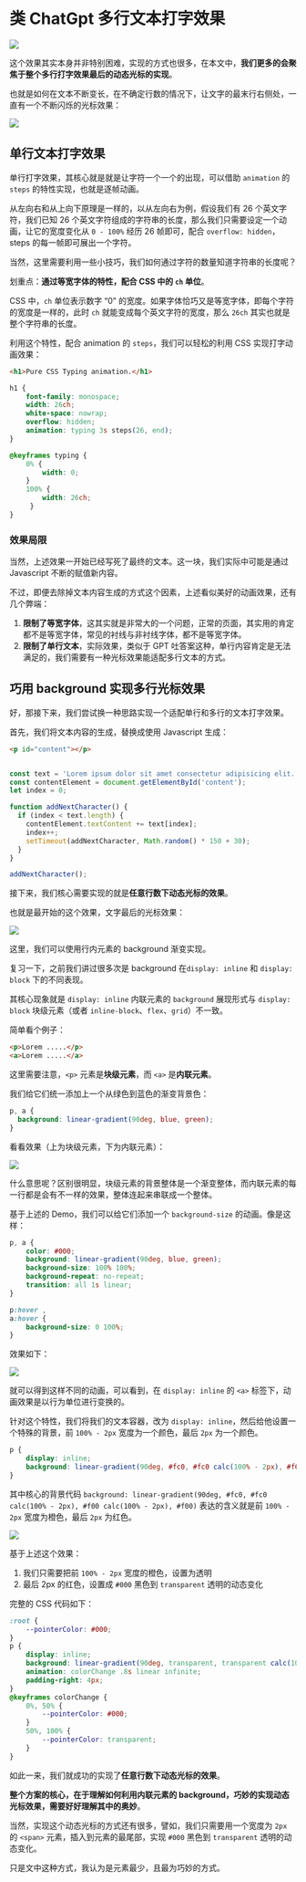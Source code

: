 # 类 ChatGpt 多行文本打字效果

![](assets/1.gif)

这个效果其实本身并非特别困难，实现的方式也很多，在本文中，**我们更多的会聚焦于整个多行打字效果最后的动态光标的实现**。

也就是如何在文本不断变长，在不确定行数的情况下，让文字的最末行右侧处，一直有一个不断闪烁的光标效果：

![](assets/2.gif)

## 单行文本打字效果

单行打字效果，其核心就是就是让字符一个一个的出现，可以借助 `animation` 的 `steps` 的特性实现，也就是逐帧动画。

从左向右和从上向下原理是一样的，以从左向右为例，假设我们有 26 个英文字符，我们已知 26 个英文字符组成的字符串的长度，那么我们只需要设定一个动画，让它的宽度变化从 `0 - 100%` 经历 26 帧即可，配合 `overflow: hidden`，steps 的每一帧即可展出一个字符。

当然，这里需要利用一些小技巧，我们如何通过字符的数量知道字符串的长度呢？

划重点：**通过等宽字体的特性，配合 CSS 中的 `ch` 单位**。

CSS 中，`ch` 单位表示数字 “0” 的宽度。如果字体恰巧又是等宽字体，即每个字符的宽度是一样的，此时 `ch` 就能变成每个英文字符的宽度，那么 `26ch` 其实也就是整个字符串的长度。

利用这个特性，配合 animation 的 `steps`，我们可以轻松的利用 CSS 实现打字动画效果：

```html
<h1>Pure CSS Typing animation.</h1>
```

```css
h1 {
    font-family: monospace;
    width: 26ch;
    white-space: nowrap;
    overflow: hidden;
    animation: typing 3s steps(26, end);
}

@keyframes typing {
    0% {
        width: 0;
    }
    100% {
        width: 26ch;
     }
}
```

### 效果局限

当然，上述效果一开始已经写死了最终的文本。这一块，我们实际中可能是通过 Javascript 不断的赋值新内容。

不过，即便去除掉文本内容生成的方式这个因素，上述看似美好的动画效果，还有几个弊端：

1. **限制了等宽字体**，这其实就是非常大的一个问题，正常的页面，其实用的肯定都不是等宽字体，常见的衬线与非衬线字体，都不是等宽字体。
2. **限制了单行文本**，实际效果，类似于 GPT 吐答案这种，单行内容肯定是无法满足的，我们需要有一种光标效果能适配多行文本的方式。

## 巧用 background 实现多行光标效果

好，那接下来，我们尝试换一种思路实现一个适配单行和多行的文本打字效果。

首先，我们将文本内容的生成，替换成使用 Javascript 生成：

```html
<p id="content"></p>
```

```js

const text = 'Lorem ipsum dolor sit amet consectetur adipisicing elit......';
const contentElement = document.getElementById('content');
let index = 0;

function addNextCharacter() {
  if (index < text.length) {
    contentElement.textContent += text[index];
    index++;
    setTimeout(addNextCharacter, Math.random() * 150 + 30);
  }
}

addNextCharacter();
```

接下来，我们核心需要实现的就是**任意行数下动态光标的效果**。

也就是最开始的这个效果，文字最后的光标效果：

![](assets/4.png)

这里，我们可以使用行内元素的 background 渐变实现。

复习一下，之前我们讲过很多次是 background 在`display: inline` 和 `display: block` 下的不同表现。

其核心现象就是 `display: inline` 内联元素的 `background` 展现形式与 `display: block` 块级元素（或者 `inline-block`、`flex`、`grid`）不一致。

简单看个例子：

```html
<p>Lorem .....</p>
<a>Lorem .....</a>
```

这里需要注意，`<p>` 元素是**块级元素**，而 `<a>` 是**内联元素**。

我们给它们统一添加上一个从绿色到蓝色的渐变背景色：

```css
p, a {
  background: linear-gradient(90deg, blue, green);
}
```

看看效果（上为块级元素，下为内联元素）：

![](assets/5.png)

什么意思呢？区别很明显，块级元素的背景整体是一个渐变整体，而内联元素的每一行都是会有不一样的效果，整体连起来串联成一个整体。

基于上述的 Demo，我们可以给它们添加一个 `background-size` 的动画。像是这样：

```css
p, a {
    color: #000;
    background: linear-gradient(90deg, blue, green);
    background-size: 100% 100%;
    background-repeat: no-repeat;
    transition: all 1s linear;
}

p:hover ,
a:hover {
    background-size: 0 100%;
}
```

效果如下：

![](assets/6.gif)

就可以得到这样不同的动画，可以看到，在 `display: inline` 的 `<a>` 标签下，动画效果是以行为单位进行变换的。

针对这个特性，我们将我们的文本容器，改为 `display: inline`，然后给他设置一个特殊的背景，前 `100% - 2px` 宽度为一个颜色，最后 `2px` 为一个颜色。

```css
p {
    display: inline;
    background: linear-gradient(90deg, #fc0, #fc0 calc(100% - 2px), #f00 calc(100% - 2px), #f00);
}
```

其中核心的背景代码 `background: linear-gradient(90deg, #fc0, #fc0 calc(100% - 2px), #f00 calc(100% - 2px), #f00)` 表达的含义就是前 `100% - 2px` 宽度为橙色，最后 `2px` 为红色。

![](assets/7.gif)

基于上述这个效果：

1. 我们只需要把前 `100% - 2px` 宽度的橙色，设置为透明
2. 最后 2px 的红色，设置成 `#000` 黑色到 `transparent` 透明的动态变化

完整的 CSS 代码如下：

```css
:root {
    --pointerColor: #000;
}
p {
    display: inline;
    background: linear-gradient(90deg, transparent, transparent calc(100% - 2px), var(--pointerColor) calc(100% - 2px), var(--pointerColor));
    animation: colorChange .8s linear infinite;
    padding-right: 4px;
}
@keyframes colorChange {
    0%, 50% {
        --pointerColor: #000;
    }
    50%, 100% {
        --pointerColor: transparent;
    }
}
```

如此一来，我们就成功的实现了**任意行数下动态光标的效果**。

**整个方案的核心，在于理解如何利用内联元素的 background，巧妙的实现动态光标效果，需要好好理解其中的奥妙**。

当然，实现这个动态光标的方式还有很多，譬如，我们只需要用一个宽度为 `2px` 的 `<span>` 元素，插入到元素的最尾部，实现 `#000` 黑色到 `transparent` 透明的动态变化。

只是文中这种方式，我认为是元素最少，且最为巧妙的方式。
